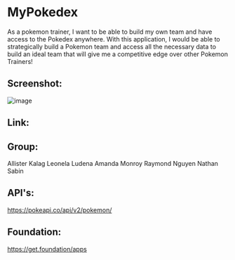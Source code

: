 # MyPokedex
As a pokemon trainer, I want to be able to build my own team and have access to the Pokedex anywhere. With this application, I would be able to strategically build a Pokemon team and access all the necessary data to build an ideal team that will give me a competitive edge over other Pokemon Trainers!

## Screenshot:
![image](https://github.com/smokhadar/project1-mean-memes/assets/127148387/4bb09913-0d2a-4538-b1fa-a62ac3e8ed95)

## Link: 


## Group:
 Allister Kalag
 Leonela Ludena
 Amanda Monroy
 Raymond Nguyen
 Nathan Sabin

## API's:
https://pokeapi.co/api/v2/pokemon/

## Foundation:
https://get.foundation/apps
